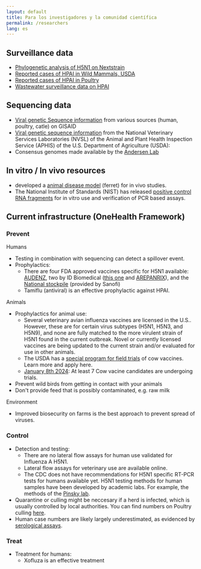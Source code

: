 ```yaml
---
layout: default
title: Para los investigadores y la comunidad científica
permalink: /researchers
lang: es
---
```


## Surveillance data
- [Phylogenetic analysis of H5N1 on Nextstrain](https://nextstrain.org/avian-flu/h5n1/ha/all-time@2024-06-18)
- [Reported cases of HPAI in Wild Mammals, USDA](https://www.aphis.usda.gov/livestock-poultry-disease/avian/avian-influenza/hpai-detections/mammals)
- [Reported cases of HPAI in Poultry](https://publicdashboards.dl.usda.gov/t/MRP_PUB/views/VS_Avian_HPAIConfirmedDetections2022/HPAI2022ConfirmedDetections?%3Aembed=y&%3AisGuestRedirectFromVizportal=y)
- [Wastewater surveillance data on HPAI](https://data.wastewaterscan.org/)

## Sequencing data
- [Viral genetic Sequence information](https://gisaid.org/) from various sources (human, poultry, catle) on GISAID
- [Viral genetic sequence information](https://www.ncbi.nlm.nih.gov/bioproject/PRJNA1102327) from the National Veterinary Services Laboratories (NVSL) of the Animal and Plant Health Inspection Service (APHIS) of the U.S. Department of Agriculture (USDA): 
- Consensus genomes made available by the [Andersen Lab](https://github.com/andersen-lab/avian-influenza)

## In vitro / In vivo resources
- developed a [animal disease model]() (ferret) for in vivo studies.
- The National Institute of Standards (NIST) has released [positive control RNA fragments](https://www.nist.gov/programs-projects/h5-influenza-positive-controls) for in vitro use and verification of PCR based assays.



## Current infrastructure (OneHealth Framework)
### Prevent
Humans
- Testing in combination with sequencing can detect a spillover event.
- Prophylactics: 
    - There are four FDA approved vaccines specific for H5N1 available: [AUDENZ](https://www.fda.gov/vaccines-blood-biologics/audenz), two by ID Biomedical ([this one](https://www.fda.gov/vaccines-blood-biologics/vaccines/influenza-h5n1-virus-monovalent-vaccine-adjuvanted) and [AREPANRIX](https://www.fda.gov/vaccines-blood-biologics/arepanrix)), and the [National stockpile](https://www.fda.gov/vaccines-blood-biologics/vaccines/influenza-virus-vaccine-h5n1-national-stockpile) (provided by Sanofi)
    - Tamiflu (antiviral) is an effective prophylactic against HPAI.

Animals
- Prophylactics for animal use: 
    - Several veterinary avian influenza vaccines are licensed in the U.S.. However, these are for certain virus subtypes (H5N1, H5N3, and H5N9), and none are fully matched to the more virulent strain of H5N1 found in the current outbreak. Novel or currently licensed vaccines are being updated to the current strain and/or evaluated for use in other animals.
    - The USDA has a [special program for field trials](https://www.aphis.usda.gov/news/program-update/cvb-notice-24-13-field-studies-nonviable-non-replicating-veterinary-vaccines) of cow vaccines. Learn more and apply here.
    - [January 8th 2024](https://www.usda.gov/about-usda/news/press-releases/2025/01/08/us-department-agriculture-announces-15-additional-states-onboard-national-milk-testing-strategy-h5n1): At least 7 Cow vacine candidates are undergoing trials.
- Prevent wild birds from getting in contact with your animals
- Don't provide feed that is possibly contaminated, e.g. raw milk

Environment
- Improved biosecurity on farms is the best approach to prevent spread of viruses.

### Control
- Detection and testing:
    - There are no lateral flow assays for human use validated for Influenza A H5N1. 
    - Lateral flow assays for veterinary use are available online. 
    - The CDC does not have recommendations for H5N1 specific RT-PCR tests for humans available yet. H5N1 testing methods for human samples have been developed by academic labs. For example, the methods of the [Pinsky lab](https://www.sciencedirect.com/science/article/pii/S1386653224000854?via%3Dihub).
- Quarantine or culling might be neccesary if a herd is infected, which is usually controlled by local authorities. You can find numbers on Poultry culling [here](https://publicdashboards.dl.usda.gov/t/MRP_PUB/views/VS_Avian_HPAIConfirmedDetections2022/HPAI2022ConfirmedDetections).
- Human case numbers are likely largely underestimated, as evidenced by [serological assays](https://www.cdc.gov/mmwr/volumes/73/wr/mm7344a3.htm).

### Treat
- Treatment for humans:
    - Xofluza is an effective treatment
